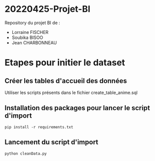 # 20220425-Projet-BI

Repository du projet BI de :
- Lorraine FISCHER
- Soubika BISOO
- Jean CHARBONNEAU

# Etapes pour initier le dataset

## Créer les tables d'accueil des données

Utiliser les scripts présents dans le fichier create_table_anime.sql

## Installation des packages pour lancer le script d'import

```
pip install -r requirements.txt
```

## Lancement du script d'import

```
python cleanData.py
```